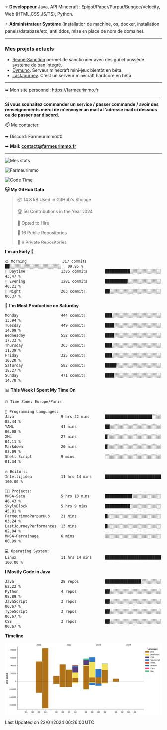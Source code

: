 ⭐ **Développeur** Java, API Minecraft : Spigot/Paper/Purpur/Bungee/Velocity, Web (HTML,CSS,JS/TS), Python.

⭐ **Administrateur Système** (installation de machine, os, docker, installation panels/database/etc, anti ddos, mise en place de nom de domaine).

---

### Mes projets actuels
- [ReaperSanction](https://www.spigotmc.org/resources/reapersanction.89580/) permet de sanctionner avec des gui et possède système de ban intégré.
- [Dymuno](https://discord.gg/dymuno-community-986460742293282886). Serveur minecraft mini-jeux bientôt en bêta.
- [LastJourney](https://lastjourney.fr). C'est un serveur minecraft hardcore en bêta.

---

➥ Mon site personnel: https://farmeurimmo.fr

---

**Si vous souhaitez commander un service / passer commande / avoir des renseignements merci de m'envoyer un mail à l'adresse mail ci dessous ou de passer par discord.**

📫 Me contacter:
 
   ➥ Discord: Farmeurimmo#0
   
   ➥ **Mail: contact@farmeurimmo.fr**

---

![Mes stats](https://github-readme-stats.farmeurimmo.fr/api?username=Farmeurimmo&count_private=true&show_icons=true&theme=radical)

<img src="https://komarev.com/ghpvc/?username=Farmeurimmo" alt="Farmeurimmo" />

<!--START_SECTION:waka-->
![Code Time](http://img.shields.io/badge/Code%20Time-1%2C128%20hrs%2056%20mins-blue)

**🐱 My GitHub Data** 

> 📦 14.8 kB Used in GitHub's Storage 
 > 
> 🏆 56 Contributions in the Year 2024
 > 
> 💼 Opted to Hire
 > 
> 📜 16 Public Repositories 
 > 
> 🔑 6 Private Repositories 
 > 
**I'm an Early 🐤** 

```text
🌞 Morning                317 commits         ██░░░░░░░░░░░░░░░░░░░░░░░   09.95 % 
🌆 Daytime                1385 commits        ███████████░░░░░░░░░░░░░░   43.47 % 
🌃 Evening                1281 commits        ██████████░░░░░░░░░░░░░░░   40.21 % 
🌙 Night                  203 commits         ██░░░░░░░░░░░░░░░░░░░░░░░   06.37 % 
```
📅 **I'm Most Productive on Saturday** 

```text
Monday                   444 commits         ███░░░░░░░░░░░░░░░░░░░░░░   13.94 % 
Tuesday                  449 commits         ████░░░░░░░░░░░░░░░░░░░░░   14.09 % 
Wednesday                552 commits         ████░░░░░░░░░░░░░░░░░░░░░   17.33 % 
Thursday                 363 commits         ███░░░░░░░░░░░░░░░░░░░░░░   11.39 % 
Friday                   325 commits         ███░░░░░░░░░░░░░░░░░░░░░░   10.20 % 
Saturday                 582 commits         █████░░░░░░░░░░░░░░░░░░░░   18.27 % 
Sunday                   471 commits         ████░░░░░░░░░░░░░░░░░░░░░   14.78 % 
```


📊 **This Week I Spent My Time On** 

```text
🕑︎ Time Zone: Europe/Paris

💬 Programming Languages: 
Java                     9 hrs 22 mins       █████████████████████░░░░   83.44 % 
YAML                     41 mins             ██░░░░░░░░░░░░░░░░░░░░░░░   06.08 % 
XML                      27 mins             █░░░░░░░░░░░░░░░░░░░░░░░░   04.11 % 
Markdown                 20 mins             █░░░░░░░░░░░░░░░░░░░░░░░░   03.09 % 
Shell Script             9 mins              ░░░░░░░░░░░░░░░░░░░░░░░░░   01.34 % 

🔥 Editors: 
Intellijidea             11 hrs 14 mins      █████████████████████████   100.00 % 

🐱‍💻 Projects: 
MNSA-Secu                5 hrs 13 mins       ████████████░░░░░░░░░░░░░   46.43 % 
SkylyBlock               5 hrs 9 mins        ███████████░░░░░░░░░░░░░░   45.81 % 
FarmeurimmoPurpurHub     21 mins             █░░░░░░░░░░░░░░░░░░░░░░░░   03.24 % 
LastJourneyPerformances  13 mins             █░░░░░░░░░░░░░░░░░░░░░░░░   02.04 % 
MNSA-Parrainage          6 mins              ░░░░░░░░░░░░░░░░░░░░░░░░░   00.99 % 

💻 Operating System: 
Linux                    11 hrs 14 mins      █████████████████████████   100.00 % 
```

**I Mostly Code in Java** 

```text
Java                     28 repos            ████████████████░░░░░░░░░   62.22 % 
Python                   4 repos             ██░░░░░░░░░░░░░░░░░░░░░░░   08.89 % 
JavaScript               3 repos             ██░░░░░░░░░░░░░░░░░░░░░░░   06.67 % 
TypeScript               3 repos             ██░░░░░░░░░░░░░░░░░░░░░░░   06.67 % 
CSS                      3 repos             ██░░░░░░░░░░░░░░░░░░░░░░░   06.67 % 
```



**Timeline**

![Lines of Code chart](https://raw.githubusercontent.com/Farmeurimmo/Farmeurimmo/main/assets/bar_graph.png)


 Last Updated on 22/01/2024 06:26:00 UTC
<!--END_SECTION:waka-->
